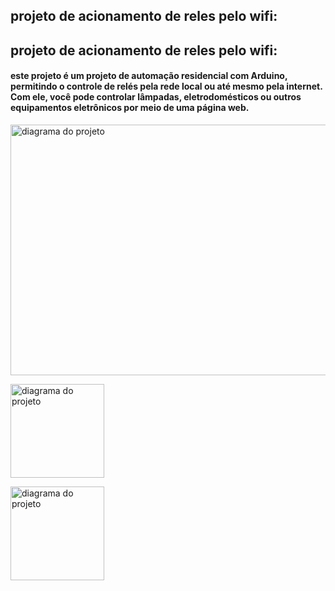<h2><strong>projeto de acionamento de reles pelo wifi: </strong></h2><h2><strong>projeto de acionamento de reles pelo wifi: </strong></h2>
<h4>este projeto &eacute; um projeto de automa&ccedil;&atilde;o residencial com Arduino, permitindo o controle de rel&eacute;s pela rede local ou at&eacute; mesmo pela internet. Com ele, voc&ecirc; pode controlar l&acirc;mpadas, eletrodom&eacute;sticos ou outros equipamentos eletr&ocirc;nicos por meio de uma p&aacute;gina web.</h4>
<p><img src="https://github.com/guilhermerre/projeto-de-automacao-residencial/blob/master/acionamento_de_rele_por_wifi/diagrama%20do%20projeto.png" alt="diagrama do projeto" width="3542" height="401" /></p>
<p><img src="https://github.com/guilhermerre/projeto-de-automacao-residencial/blob/master/acionamento_de_rele_por_wifi/diagrama%20do%20projeto.png" alt="diagrama do projeto" width="150" height="150" /></p>
<p><img src="https://github.com/guilhermerre/projeto-de-automacao-residencial/blob/master/acionamento_de_rele_por_wifi/diagrama%20do%20projeto.png" alt="diagrama do projeto" width="150" height="150" /></p>
